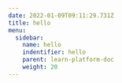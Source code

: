 ```yaml
---
date: 2022-01-09T09:11:29.731Z
title: hello
menu:
  sidebar:
    name: hello
    indentifier: hello
    parent: learn-platform-doc
    weight: 20
---
```

